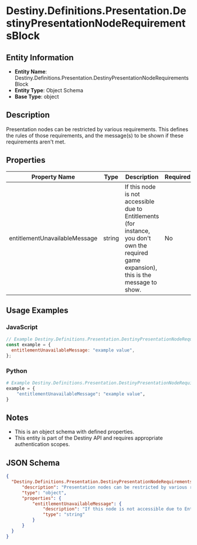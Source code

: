 # Destiny.Definitions.Presentation.DestinyPresentationNodeRequirementsBlock

## Entity Information
- **Entity Name**: Destiny.Definitions.Presentation.DestinyPresentationNodeRequirementsBlock
- **Entity Type**: Object Schema
- **Base Type**: object

## Description
Presentation nodes can be restricted by various requirements. This defines the rules of those requirements, and the message(s) to be shown if these requirements aren't met.

## Properties

| Property Name | Type | Description | Required |
|---------------|------|-------------|----------|
| entitlementUnavailableMessage | string | If this node is not accessible due to Entitlements (for instance, you don't own the required game expansion), this is the message to show. | No |

## Usage Examples

### JavaScript
```javascript
// Example Destiny.Definitions.Presentation.DestinyPresentationNodeRequirementsBlock object
const example = {
  entitlementUnavailableMessage: "example value",
};
```

### Python
```python
# Example Destiny.Definitions.Presentation.DestinyPresentationNodeRequirementsBlock object
example = {
    "entitlementUnavailableMessage": "example value",
}
```

## Notes
- This is an object schema with defined properties.
- This entity is part of the Destiny API and requires appropriate authentication scopes.

## JSON Schema
```json
{
  "Destiny.Definitions.Presentation.DestinyPresentationNodeRequirementsBlock":   {
      "description": "Presentation nodes can be restricted by various requirements. This defines the rules of those requirements, and the message(s) to be shown if these requirements aren't met.",
      "type": "object",
      "properties": {
          "entitlementUnavailableMessage": {
              "description": "If this node is not accessible due to Entitlements (for instance, you don't own the required game expansion), this is the message to show.",
              "type": "string"
          }
      }
  }
}
```
